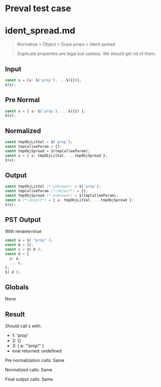 # Preval test case

# ident_spread.md

> Normalize > Object > Dupe props > Ident spread
>
> Duplicate properties are legal but useless. We should get rid of them.

## Input

`````js filename=intro
const x = {a: $('prop'), ...$({})};
$(x);
`````

## Pre Normal


`````js filename=intro
const x = { a: $(`prop`), ...$({}) };
$(x);
`````

## Normalized


`````js filename=intro
const tmpObjLitVal = $(`prop`);
const tmpCalleeParam = {};
const tmpObjSpread = $(tmpCalleeParam);
const x = { a: tmpObjLitVal, ...tmpObjSpread };
$(x);
`````

## Output


`````js filename=intro
const tmpObjLitVal /*:unknown*/ = $(`prop`);
const tmpCalleeParam /*:object*/ = {};
const tmpObjSpread /*:unknown*/ = $(tmpCalleeParam);
const x /*:object*/ = { a: tmpObjLitVal, ...tmpObjSpread };
$(x);
`````

## PST Output

With rename=true

`````js filename=intro
const a = $( "prop" );
const b = {};
const c = $( b );
const d = {
  a: a,
  ... c,
};
$( d );
`````

## Globals

None

## Result

Should call `$` with:
 - 1: 'prop'
 - 2: {}
 - 3: { a: '"prop"' }
 - eval returned: undefined

Pre normalization calls: Same

Normalized calls: Same

Final output calls: Same
